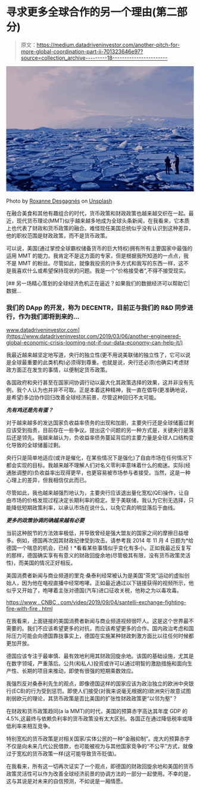 # 寻求更多全球合作的另一个理由(第二部分)

> 原文：<https://medium.datadriveninvestor.com/another-pitch-for-more-global-coordination-part-ii-701323646e97?source=collection_archive---------18----------------------->

![](img/2f8b9e433a32bc3523ab4420abdf98eb.png)

Photo by [Roxanne Desgagnés](https://unsplash.com/@roxannedesgagnes?utm_source=medium&utm_medium=referral) on [Unsplash](https://unsplash.com?utm_source=medium&utm_medium=referral)

在融合美食和其他有趣组合的时代，货币政策和财政政策也越来越交织在一起。最近，现代货币理论(MMT)似乎越来越多地成为全球头条新闻，在我看来，它本质上也代表了财政和货币政策的融合。难怪现任美国总统似乎没有认识到这种差异，他的职权范围是财政政策，而不是货币政策。

可以说，美国(通过掌控全球霸权储备货币的巨大特权)拥有所有主要国家中最强的运用 MMT 的能力。我肯定不是这方面的专家，但是根据我所知道的一点点，我不是 MMT 的粉丝。尽管如此，就像我投资的许多方式和我写的东西一样，这不是我喜欢什么或希望保持现状的问题。我是一个“价格接受者”,不得不接受现实。

[](https://www.datadriveninvestor.com/2019/03/06/another-engineered-global-economic-crisis-looming-not-if-our-data-economy-can-help-it/) [## 另一场精心策划的全球经济危机正在逼近？如果我们的数据经济可以帮助它|数据…

### 我们的 DApp 的开发，称为 DECENTR，目前正与我们的 R&D 同步进行，作为我们即将到来的…

www.datadriveninvestor.com](https://www.datadriveninvestor.com/2019/03/06/another-engineered-global-economic-crisis-looming-not-if-our-data-economy-can-help-it/) 

我最近越来越坚定地写道，央行的独立性(更不用说美联储的独立性了，它可以说是全球最重要的此类机构)必须得到尊重。也就是说，央行还必须(也确实)考虑财政方面正在发生的事情，以便制定货币政策。

各国政府和央行甚至在国家间协调行动以最大化其政策选择的效果，这并非没有先例，我个人认为也并非不可取。正是本着这种精神，我一直在倡导(更准确地说，是希望)多边协作回归改善全球经济前景，尽管这种回归不太可能。

***先有鸡还是先有蛋？***

对于越来越多的发达国家负收益率债务的出现和加剧，主要央行还是全球储蓄过剩应该受到指责，目前存在一些争议。提出这个问题的另一种方式是，关键央行是落后还是领先。我越来越认为，负收益率债务蔓延背后的主要力量是全球人口结构变化导致的全球储蓄过剩。

央行只是简单地适应(或许是催化，在某些情况下是强化)了自由市场在任何情况下都会实现的目标。我越来越不理解人们对名义零利率意味着什么的痴迷。实际(经通胀调整的)负收益率出现得更早，也更容易被市场参与者接受。当然，这是一种心理上的差异，但我相信仅此而已。

尽管如此，我也越来越强烈地认为，主要央行应该退出量化宽松(QE)操作，让自由市场的价格发现过程决定长期利率的稳定。至于美联储，我认为它别无选择，只能降低短期政策利率，以承认市场在说什么，以免它真的明显落后于曲线。

***更多的政策协调的确越来越有必要***

当前这种脱节的方法效率极低，并导致曾经是强大盟友的国家之间的摩擦日益增多。例如，德国再次因其财政纪律受到攻击。请参考我 2014 年 11 月 4 日题为*给德国一个喘息的机会，已经！*看看某些事情似乎变化有多小。正如我最近反复写的那样，德国确实享有有意义的财政回旋余地(尽管极其有限，没有货币政策灵活性)，而美国的情况正好相反。

美国消费者新闻与商业频道的里克·桑泰利经常被认为是美国“茶党”运动的虚拟创始人，因为他在电视直播中经常咆哮。正如最近通过以下链接获得的视频所示，他似乎又开始了，咆哮着主张对德国(汽车)进口征收关税，他称之为以毒攻毒。

[https://www . CNBC . com/video/2019/09/04/santelli-exchange-fighting-fire-with-fire . html](https://www.cnbc.com/video/2019/09/04/santelli-exchange-fighting-fire-with-fire.html)

在我看来，上面链接的美国消费者新闻与商业频道视频很吓人。这是这个世界最不需要的。我们不应该希望更多的对抗，而应该希望更多的合作。国内政治考虑和国际压力可能会向德国靠拢事实上，德国在实施某种财政刺激方面比以往任何时候都更加开放。

德国应该专注于最审慎、最有效地利用其财政回旋余地。该国的基础设施，尤其是在数字领域，严重落后。公共(和私人)投资或许可以通过明智的激励措施和面向生产性、长期的项目来推动，即使有很强的短期乘数效应。

我强烈反对桑泰利先生的观点，即像德国这样的国家应该为政治独立的欧洲中央银行(ECB)的行为受到惩罚。即使人们接受(对我来说毫无根据的)欧洲央行故意试图削弱欧元的理论，其货币政策是否比美国的扩张性财政政策更“以邻为壑”？

在财政和货币政策趋同(a la MMT)的时代，美国的预算赤字高达其年度 GDP 的 4.5%,这最终与依赖负利率的货币政策没有太大区别。各国正在通过降低税率或降低利率来相互竞争。

特别宽松的货币政策是对相关国家/实体公民的一种“金融抑制”。庞大的预算赤字不仅是向未来几代公民借款，也可能被视为与其他国家竞争的“不公平”方式，就像过于宽松的货币政策一样(这可能导致货币贬值)。

在我看来，所有这一切再次证实了一个观点，即德国的财政回旋余地和美国的货币政策灵活性可以作为改善全球经济前景的协调方法的一部分一起使用。不幸的是，这与其说是对未来的自信预测，不如说是一厢情愿。